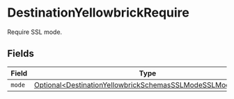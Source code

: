 # DestinationYellowbrickRequire

Require SSL mode.


## Fields

| Field                                                                                                                                  | Type                                                                                                                                   | Required                                                                                                                               | Description                                                                                                                            |
| -------------------------------------------------------------------------------------------------------------------------------------- | -------------------------------------------------------------------------------------------------------------------------------------- | -------------------------------------------------------------------------------------------------------------------------------------- | -------------------------------------------------------------------------------------------------------------------------------------- |
| `mode`                                                                                                                                 | [Optional\<DestinationYellowbrickSchemasSSLModeSSLModesMode>](../../models/shared/DestinationYellowbrickSchemasSSLModeSSLModesMode.md) | :heavy_minus_sign:                                                                                                                     | N/A                                                                                                                                    |
